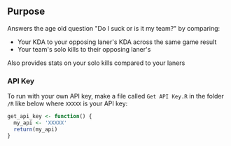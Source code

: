 ## Purpose

Answers the age old question "Do I suck or is it my team?" by comparing:

  * Your KDA to your opposing laner's KDA across the same game result
  * Your team's solo kills to their opposing laner's
  
Also provides stats on your solo kills compared to your laners

### API Key

To run with your own API key, make a file called `Get API Key.R` in the folder `/R`
like below where `XXXXX` is your API key:

```r
get_api_key <- function() {
  my_api <- 'XXXXX'
  return(my_api)
}
```
